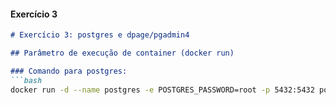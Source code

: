 
#### Exercício 3

```markdown
# Exercício 3: postgres e dpage/pgadmin4

## Parâmetro de execução de container (docker run)

### Comando para postgres:
```bash
docker run -d --name postgres -e POSTGRES_PASSWORD=root -p 5432:5432 postgres
